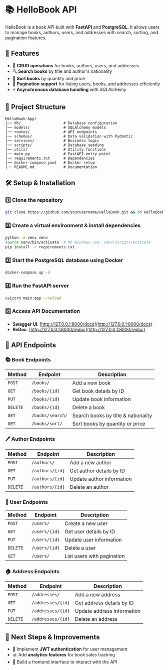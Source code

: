 # 📚 HelloBook API

HelloBook is a book API built with **FastAPI** and **PostgreSQL**. It allows users to manage books, authors, users, and addresses with search, sorting, and pagination features.

## 🚀 Features
- 📖 **CRUD operations** for books, authors, users, and addresses
- 🔍 **Search books** by title and author's nationality
- 🔢 **Sort books** by quantity and price
- 📑 **Pagination support** for listing users, books, and addresses efficiently
- ⚡ **Asynchronous database handling** with SQLAlchemy

## 📂 Project Structure
```
HelloBook-App/
│── db/                   # Database configuration
│── models/               # SQLAlchemy models
│── routes/               # API endpoints
│── schemas/              # Data validation with Pydantic
│── services/             # Business logic
│── scripts/              # Database seeding
│── utils/                # Utility functions
│── main.py               # FastAPI entry point
│── requirements.txt      # Dependencies
│── docker-compose.yaml   # Docker setup
│── README.md             # Documentation
```

## 🛠 Setup & Installation
### 1️⃣ Clone the repository
```bash
git clone https://github.com/yourusername/HelloBook.git && cd HelloBook
```

### 2️⃣ Create a virtual environment & install dependencies
```bash
python -m venv venv
source venv/bin/activate  # On Windows use: venv\Scripts\activate
pip install -r requirements.txt
```

### 3️⃣ Start the PostgreSQL database using Docker
```bash
docker-compose up -d
```

### 4️⃣ Run the FastAPI server
```bash
uvicorn main:app --reload
```

### 5️⃣ Access API Documentation
- **Swagger UI**: [http://127.0.0.1:8000/docs](http://127.0.0.1:8000/docs)
- **ReDoc**: [http://127.0.0.1:8000/redoc](http://127.0.0.1:8000/redoc)

## 📝 API Endpoints
### 📚 Book Endpoints
| Method | Endpoint         | Description |
|--------|-----------------|-------------|
| `POST`  | `/books/`       | Add a new book |
| `GET`   | `/books/{id}`   | Get book details by ID |
| `PUT`   | `/books/{id}`   | Update book information |
| `DELETE`| `/books/{id}`   | Delete a book |
| `GET`   | `/books/search/` | Search books by title & nationality |
| `GET`   | `/books/sort/`   | Sort books by quantity or price |

### 🖊️ Author Endpoints
| Method | Endpoint         | Description |
|--------|-----------------|-------------|
| `POST`  | `/authors/`      | Add a new author |
| `GET`   | `/authors/{id}`  | Get author details by ID |
| `PUT`   | `/authors/{id}`  | Update author information |
| `DELETE`| `/authors/{id}`  | Delete an author |

### 👤 User Endpoints
| Method | Endpoint         | Description |
|--------|-----------------|-------------|
| `POST`  | `/users/`        | Create a new user |
| `GET`   | `/users/{id}`    | Get user details by ID |
| `PUT`   | `/users/{id}`    | Update user information |
| `DELETE`| `/users/{id}`    | Delete a user |
| `GET`   | `/users/`        | List users with pagination |

### 🏠 Address Endpoints
| Method | Endpoint         | Description |
|--------|-----------------|-------------|
| `POST`  | `/addresses/`     | Add a new address |
| `GET`   | `/addresses/{id}` | Get address details by ID |
| `PUT`   | `/addresses/{id}` | Update address information |
| `DELETE`| `/addresses/{id}` | Delete an address |

## 🔧 Next Steps & Improvements
- 🔐 Implement **JWT authentication** for user management
- 📊 Add **analytics features** for book sales tracking
- 🎨 Build a frontend interface to interact with the API
